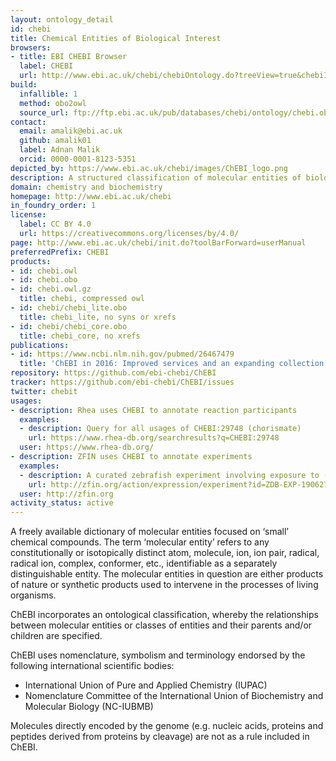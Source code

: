 ```yaml
---
layout: ontology_detail
id: chebi
title: Chemical Entities of Biological Interest
browsers:
- title: EBI CHEBI Browser
  label: CHEBI
  url: http://www.ebi.ac.uk/chebi/chebiOntology.do?treeView=true&chebiId=CHEBI:24431#graphView
build:
  infallible: 1
  method: obo2owl
  source_url: ftp://ftp.ebi.ac.uk/pub/databases/chebi/ontology/chebi.obo
contact:
  email: amalik@ebi.ac.uk
  github: amalik01
  label: Adnan Malik
  orcid: 0000-0001-8123-5351
depicted_by: https://www.ebi.ac.uk/chebi/images/ChEBI_logo.png
description: A structured classification of molecular entities of biological interest focusing on 'small' chemical compounds.
domain: chemistry and biochemistry
homepage: http://www.ebi.ac.uk/chebi
in_foundry_order: 1
license:
  label: CC BY 4.0
  url: https://creativecommons.org/licenses/by/4.0/
page: http://www.ebi.ac.uk/chebi/init.do?toolBarForward=userManual
preferredPrefix: CHEBI
products:
- id: chebi.owl
- id: chebi.obo
- id: chebi.owl.gz
  title: chebi, compressed owl
- id: chebi/chebi_lite.obo
  title: chebi_lite, no syns or xrefs
- id: chebi/chebi_core.obo
  title: chebi_core, no xrefs
publications:
- id: https://www.ncbi.nlm.nih.gov/pubmed/26467479
  title: 'ChEBI in 2016: Improved services and an expanding collection of metabolites.'
repository: https://github.com/ebi-chebi/ChEBI
tracker: https://github.com/ebi-chebi/ChEBI/issues
twitter: chebit
usages:
- description: Rhea uses CHEBI to annotate reaction participants
  examples:
  - description: Query for all usages of CHEBI:29748 (chorismate)
    url: https://www.rhea-db.org/searchresults?q=CHEBI:29748
  user: https://www.rhea-db.org/
- description: ZFIN uses CHEBI to annotate experiments
  examples:
  - description: A curated zebrafish experiment involving exposure to (5Z,8Z,14Z)-11,12-dihydroxyicosatrienoic acid (CHEBI:63969)
    url: http://zfin.org/action/expression/experiment?id=ZDB-EXP-190627-10
  user: http://zfin.org
activity_status: active
---
```


A freely available dictionary of molecular entities focused on ‘small’ chemical compounds.
The term ‘molecular entity’ refers to any constitutionally or isotopically distinct atom, molecule, ion, ion pair, radical, radical ion, complex, conformer, etc., identifiable as a separately distinguishable entity. The molecular entities in question are either products of nature or synthetic products used to intervene in the processes of living organisms.

ChEBI incorporates an ontological classification, whereby the relationships between molecular entities or classes of entities and their parents and/or children are specified.

ChEBI uses nomenclature, symbolism and terminology endorsed by the following international scientific bodies:

- International Union of Pure and Applied Chemistry (IUPAC)
- Nomenclature Committee of the International Union of Biochemistry and Molecular Biology (NC-IUBMB)

Molecules directly encoded by the genome (e.g. nucleic acids, proteins and peptides derived from proteins by cleavage) are not as a rule included in ChEBI.

